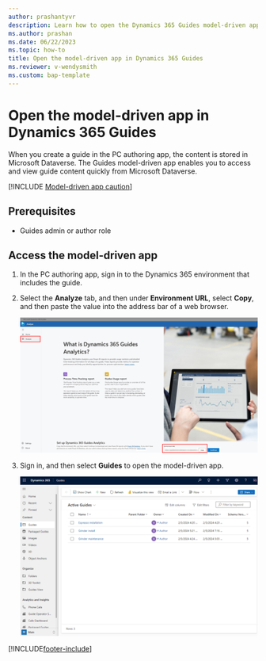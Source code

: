 ```yaml
---
author: prashantyvr
description: Learn how to open the Dynamics 365 Guides model-driven app if you're an admin or an author
ms.author: prashan
ms.date: 06/22/2023
ms.topic: how-to
title: Open the model-driven app in Dynamics 365 Guides
ms.reviewer: v-wendysmith
ms.custom: bap-template
---
```


# Open the model-driven app in Dynamics 365 Guides

When you create a guide in the PC authoring app, the content is stored in Microsoft Dataverse. The Guides model-driven app enables you to access and view guide content quickly from Microsoft Dataverse.

[!INCLUDE [Model-driven app caution](../includes/model-driven-app-caution.md)]

## Prerequisites

- Guides admin or author role

## Access the model-driven app

1. In the PC authoring app, sign in to the Dynamics 365 environment that includes the guide.

1. Select the **Analyze** tab, and then under **Environment URL**, select **Copy**, and then paste the value into the address bar of a web browser.

    ![Environment URL value highlighted.](media/copy-environment-url.png "Environment URL value highlighted")

1. Sign in, and then select **Guides** to open the model-driven app.

    ![Screen shot of Power Apps screen showing Guides model-driven app.](media/guides-hub-1.PNG "Screen shot of Power Apps screen showing Guides model-driven app")

[!INCLUDE[footer-include](../includes/footer-banner.md)]
